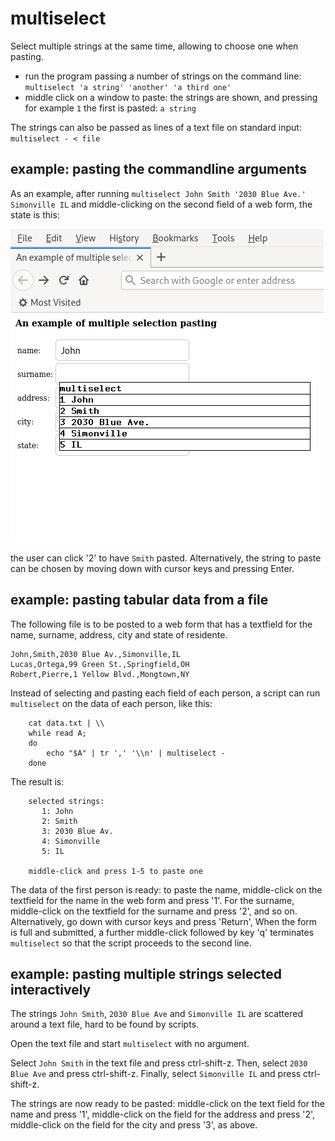 # multiselect

Select multiple strings at the same time, allowing to choose one when pasting.

- run the program passing a number of strings on the command line:
  ``multiselect 'a string' 'another' 'a third one'``
- middle click on a window to paste: the strings are shown, and pressing for
  example ``1`` the first is pasted: ``a string``

The strings can also be passed as lines of a text file on standard input:
``multiselect - < file``

## example: pasting the commandline arguments

As an example, after running
``multiselect John Smith '2030 Blue Ave.' Simonville IL``
and middle-clicking on the second field of a web form, the state is this:

![multiselect screenshot](multiselect.png)

the user can click '2' to have ``Smith`` pasted. Alternatively, the string to
paste can be chosen by moving down with cursor keys and pressing Enter.

## example: pasting tabular data from a file

The following file is to be posted to a web form that has a textfield for the
name, surname, address, city and state of residente.

```
John,Smith,2030 Blue Av.,Simonville,IL
Lucas,Ortega,99 Green St.,Springfield,OH
Robert,Pierre,1 Yellow Blvd.,Mongtown,NY
```

Instead of selecting and pasting each field of each person, a script can run
``multiselect`` on the data of each person, like this:

```
    cat data.txt | \\
    while read A;
    do
        echo "$A" | tr ',' '\\n' | multiselect -
    done
```

The result is:

```
    selected strings:
       1: John
       2: Smith
       3: 2030 Blue Av.
       4: Simonville
       5: IL

    middle-click and press 1-5 to paste one
```

The data of the first person is ready: to paste the name, middle-click on the
textfield for the name in the web form and press '1'. For the surname,
middle-click on the textfield for the surname and press '2', and so on.
Alternatively, go down with cursor keys and press 'Return', When the form is
full and submitted, a further middle-click followed by key 'q' terminates
``multiselect`` so that the script proceeds to the second line.

## example: pasting multiple strings selected interactively

The strings ``John Smith``, ``2030 Blue Ave`` and ``Simonville IL`` are
scattered around a text file, hard to be found by scripts.

Open the text file and start ``multiselect`` with no argument.

Select ``John Smith`` in the text file and press ctrl-shift-z. Then, select
``2030 Blue Ave`` and press ctrl-shift-z. Finally, select ``Simonville IL`` and
press ctrl-shift-z.

The strings are now ready to be pasted: middle-click on the text field for the
name and press '1', middle-click on the field for the address and press '2',
middle-click on the field for the city and press '3', as above.

